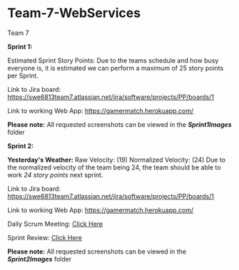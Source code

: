 # Team-7-WebServices
Team 7

**Sprint 1:**

  Estimated Sprint Story Points: Due to the teams schedule and how busy everyone is, it is estimated we can perform a maximum of 25 story points per Sprint.

  Link to Jira board: https://swe6813team7.atlassian.net/jira/software/projects/PP/boards/1

  Link to working Web App: https://gamermatch.herokuapp.com/
  
  **Please note:** All requested screenshots can be viewed in the **_Sprint1Images_** folder
  
  **Sprint 2:**
  
   **Yesterday's Weather:**
                        Raw Velocity: (19)
                        Normalized Velocity: (24)
        Due to the normalized velocity of the team being 24, the team should be able to work _24 story points_ next sprint.
        
   Link to Jira board: https://swe6813team7.atlassian.net/jira/software/projects/PP/boards/1

   Link to working Web App: https://gamermatch.herokuapp.com/
   
   Daily Scrum Meeting: [Click Here](https://kennesawedu.sharepoint.com/:v:/s/Team-Webservices-Team7/Ee4vLF9kv2NLiKUCC9KKYlsBB36ON2y_mC9MWT4zGk4ogg?e=SJLA08)
   
   Sprint Review: [Click Here](https://kennesawedu.sharepoint.com/:v:/s/Team-Webservices-Team7/ET1BznyNCiRJoAhh162TosoBRdOs7h1FuwE7IkWy0Fm78w?e=uOpXxW)
   
   **Please note:** All requested screenshots can be viewed in the **_Sprint2Images_** folder
